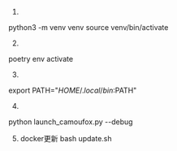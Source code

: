 1. 
python3 -m venv venv
source venv/bin/activate

2. 
poetry env activate

3.
export PATH="$HOME/.local/bin:$PATH"

4.
python launch_camoufox.py --debug

5. docker更新
bash update.sh

